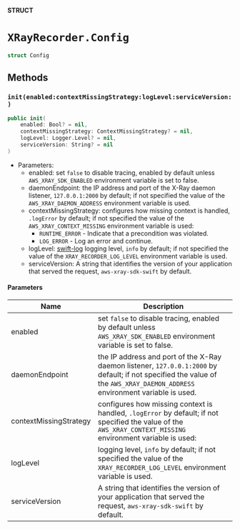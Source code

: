 **STRUCT**

# `XRayRecorder.Config`

```swift
struct Config
```

## Methods
### `init(enabled:contextMissingStrategy:logLevel:serviceVersion:)`

```swift
public init(
    enabled: Bool? = nil,
    contextMissingStrategy: ContextMissingStrategy? = nil,
    logLevel: Logger.Level? = nil,
    serviceVersion: String? = nil
)
```

- Parameters:
  - enabled: set `false` to disable tracing, enabled by default unless `AWS_XRAY_SDK_ENABLED` environment variable is set to false.
  - daemonEndpoint: the IP address and port of the X-Ray daemon listener, `127.0.0.1:2000` by default;
  if not specified the value of the `AWS_XRAY_DAEMON_ADDRESS` environment variable is used.
  - contextMissingStrategy: configures how missing context is handled, `.logError` by default;
  if not specified the value of the `AWS_XRAY_CONTEXT_MISSING` environment variable is used:
    - `RUNTIME_ERROR` - Indicate that a precondition was violated.
    - `LOG_ERROR` - Log an error and continue.
  - logLevel: [swift-log](https://github.com/apple/swift-log) logging level, `info` by default;
  if not specified the value of the `XRAY_RECORDER_LOG_LEVEL` environment variable is used.
  - serviceVersion: A string that identifies the version of your application that served the request, `aws-xray-sdk-swift` by default.

#### Parameters

| Name | Description |
| ---- | ----------- |
| enabled | set `false` to disable tracing, enabled by default unless `AWS_XRAY_SDK_ENABLED` environment variable is set to false. |
| daemonEndpoint | the IP address and port of the X-Ray daemon listener, `127.0.0.1:2000` by default; if not specified the value of the `AWS_XRAY_DAEMON_ADDRESS` environment variable is used. |
| contextMissingStrategy | configures how missing context is handled, `.logError` by default; if not specified the value of the `AWS_XRAY_CONTEXT_MISSING` environment variable is used: |
| logLevel |  logging level, `info` by default; if not specified the value of the `XRAY_RECORDER_LOG_LEVEL` environment variable is used. |
| serviceVersion | A string that identifies the version of your application that served the request, `aws-xray-sdk-swift` by default. |